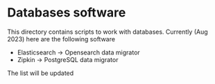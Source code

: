 # Databases software
This directory contains scripts to work with databases. Currently (Aug 2023) here are the following software

+ Elasticsearch -> Opensearch data migrator
+ Zipkin -> PostgreSQL data migrator

The list will be updated
